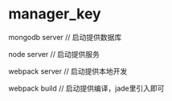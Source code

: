 # manager_key

mongodb server // 启动提供数据库

node server // 启动提供服务

webpack server // 启动提供本地开发

webpack build // 启动提供编译，jade里引入即可
